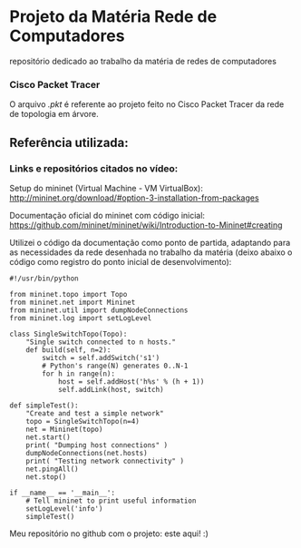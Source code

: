 # Projeto da Matéria Rede de Computadores
repositório dedicado ao trabalho da matéria de redes de computadores

### Cisco Packet Tracer
O arquivo *.pkt* é referente ao projeto feito no Cisco Packet Tracer da rede de topologia em árvore.

## Referência utilizada:

### Links e repositórios citados no vídeo:
Setup do mininet (Virtual Machine - VM VirtualBox): http://mininet.org/download/#option-3-installation-from-packages

Documentação oficial do mininet com código inicial: https://github.com/mininet/mininet/wiki/Introduction-to-Mininet#creating

Utilizei o código da documentação como ponto de partida, adaptando para as necessidades da rede desenhada no trabalho da matéria (deixo abaixo o código
como registro do ponto inicial de desenvolvimento):

```
#!/usr/bin/python                                                                            
                                                                                             
from mininet.topo import Topo
from mininet.net import Mininet
from mininet.util import dumpNodeConnections
from mininet.log import setLogLevel

class SingleSwitchTopo(Topo):
    "Single switch connected to n hosts."
    def build(self, n=2):
        switch = self.addSwitch('s1')
        # Python's range(N) generates 0..N-1
        for h in range(n):
            host = self.addHost('h%s' % (h + 1))
            self.addLink(host, switch)

def simpleTest():
    "Create and test a simple network"
    topo = SingleSwitchTopo(n=4)
    net = Mininet(topo)
    net.start()
    print( "Dumping host connections" )
    dumpNodeConnections(net.hosts)
    print( "Testing network connectivity" )
    net.pingAll()
    net.stop()

if __name__ == '__main__':
    # Tell mininet to print useful information
    setLogLevel('info')
    simpleTest()
```

Meu repositório no github com o projeto: este aqui! :)
